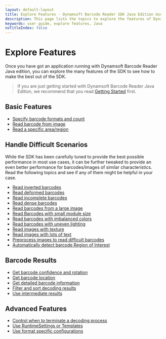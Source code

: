 ```yaml
---
layout: default-layout
title: Explore Features - Dynamsoft Barcode Reader SDK Java Edition User Guide
description: This page lists the topics to explore the features of Dynamsoft Barcode Reader Java Edition.
keywords: user guide, explore features, Java
noTitleIndex: false
---
```


# Explore Features

Once you have got an application running with Dynamsoft Barcode Reader Java edition, you can explore the many features of the SDK to see how to make the best out of the SDK.

> If you are just getting started with Dynamsoft Barcode Reader Java Edition, we recommend that you read [Getting Started]({{site.java}}user-guide.html) first.

## Basic Features

* [Specify barcode formats and count]({{site.features}}barcode-formats-and-count.html?lang=java)
* [Read barcode from image]({{site.features}}read-different-source.html?lang=java)
* [Read a specific area/region]({{site.features}}barcode-scan-region.html?lang=java)

## Handle Difficult Scenarios

While the SDK has been carefully tuned to provide the best possible performance in most use cases, it can be further tweaked to provide an even better performance for barcodes/images of similar characteristics. Read the following topics and see if any of them might be helpful in your case.

* [Read inverted barcodes]({{site.features}}read-inverted-barcodes.html?lang=java)
* [Read deformed barcodes]({{site.features}}read-deformed-barcodes.html?lang=java)
* [Read incomplete barcodes]({{site.features}}read-incomplete-barcodes.html?lang=java)
* [Read dense barcodes]({{site.features}}read-dense-barcodes.html?lang=java)
* [Read barcodes from a large image]({{site.features}}read-a-large-image.html?lang=java)
* [Read Barcodes with small module size]({{site.features}}read-barcodes-with-small-modulesize.html?lang=java)
* [Read barcodes with imbalanced colors]({{site.features}}read-barcodes-with-imbalanced-colour.html?lang=java)
* [Read barcodes with uneven lighting]({{site.features}}read-barcodes-with-uneven-lighting.html?lang=java)
* [Read images with texture]({{site.features}}read-images-with-texture.html?lang=java)
* [Read images with lots of text]({{site.features}}read-images-with-lots-of-text.html?lang=java)
* [Preprocess images to read difficult barcodes]({{site.features}}preprocess-images.html?lang=java)
* [Automatically detect barcode Region of Interest]({{site.features}}use-region-predetection.html?lang=java)

## Barcode Results

* [Get barcode confidence and rotation]({{site.features}}get-confidence-rotation.html?lang=java)
* [Get barcode location]({{site.features}}get-barcode-location.html?lang=java)
* [Get detailed barcode information]({{site.features}}get-detailed-info.html?lang=java)
* [Filter and sort decoding results]({{site.features}}filter-and-sort.html?lang=java)
* [Use intermediate results]({{site.features}}use-intermidiate-results.html?lang=java)

## Advanced Features

* [Control when to terminate a decoding process]({{site.features}}control-terminate-phase.html?lang=java)
* [Use RuntimeSettings or Templates]({{site.features}}use-runtimesettings-or-templates.html?lang=java)
* [Use format specific configurations]({{site.features}}use-format-specific-configuration.html?lang=java)
